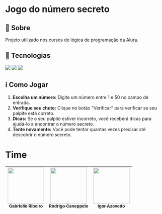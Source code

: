 # Jogo do número secreto

## 🔖 Sobre
Projeto utilizado nos cursos de lógica de programação da Alura.

## 🚀 Tecnologias
<div>
  <img src="https://img.shields.io/badge/HTML-239120?style=for-the-badge&logo=html5&logoColor=white">
  <img src="https://img.shields.io/badge/CSS-239120?&style=for-the-badge&logo=css3&logoColor=white">
  <img src="https://img.shields.io/badge/JavaScript-F7DF1E?style=for-the-badge&logo=javascript&logoColor=black">
</div>

## ℹ️ Como Jogar
1. **Escolha um número:** Digite um número entre 1 e 50 no campo de entrada.
2. **Verifique seu chute:** Clique no botão "Verificar" para verificar se seu palpite está correto.
3. **Dicas:** Se o seu palpite estiver incorreto, você receberá dicas para ajudá-lo a encontrar o número secreto.
4. **Tente novamente:** Você pode tentar quantas vezes precisar até descobrir o número secreto.

# Time

| [<img loading="lazy" src="https://avatars.githubusercontent.com/u/33001620?v=4" width=115><br><sub>Gabrielle Ribeiro</sub>](https://github.com/gabrielle-ribeiro) |  [<img loading="lazy" src="https://avatars.githubusercontent.com/u/522931?v=4" width=115><br><sub>Rodrigo Caneppele</sub>](https://github.com/rcaneppele) | [<img loading="lazy" src="https://avatars.githubusercontent.com/u/159351390?s=400&u=2d170e82d7fe48ec854858738aaab2327397be80&v=4" width=115><br><sub>Igor Azevedo</sub>](COLOQUE_AQUI_O_LINK_PARA_O_PERFIL_NO_GITHUB) |
| :---: | :---: | :---: |
